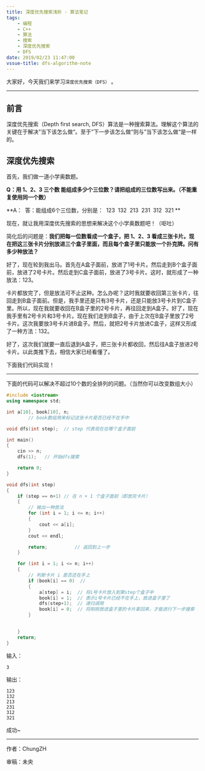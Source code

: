 ```yaml
---
title: 深度优先搜索浅析 - 算法笔记
tags: 
    - 编程
    - C++
    - 算法
    - 搜索
    - 深度优先搜索
    - DFS
date: 2019/02/23 11:47:00
vssue-title: dfs-algorithm-note
---
```


大家好，今天我们来学习`深度优先搜索（DFS）` 。

<!-- More -->

------

## 前言

深度优先搜索（Depth first search, DFS）算法是一种搜索算法。理解这个算法的关键在于解决”当下该怎么做“。至于”下一步该怎么做“则与”当下该怎么做“是一样的。



## 深度优先搜索

首先，我们做一道小学奥数题。

**Q：用 1、2、3 三个数 能组成多少个三位数？请把组成的三位数写出来。（不能重复使用同一个数）**

**A： 
​	答：能组成6个三位数，分别是：
​	123
​	132
​	213
​	231
​	312 
​	321
**

现在，就让我用深度优先搜索的思想来解决这个小学奥数题吧！（呕吐）

简化后的问题是：**我们把每一位数看成一个盒子，把 1、2、3 看成三张卡片。现在把这三张卡片分别放进三个盒子里面，而且每个盒子里只能放一个扑克牌。问有多少种放法？**

好了，现在轮到我出马。首先在A盒子面前，放进了1号卡片。然后走到B个盒子面前，放进了2号卡片。然后走到C盒子面前，放进了3号卡片。这时，就形成了一种放法：123。

卡片都放完了，但是放法可不止这种。怎么办呢？这时我就要收回第三张卡片，往回走到B盒子面前。但是，我手里还是只有3号卡片，还是只能放3号卡片到C盒子里。所以，现在我就要收回在B盒子里的2号卡片，再往回走到A盒子。好了，现在我手里有2号卡片和3号卡片。现在我们走到B盒子，由于上次在B盒子里放了2号卡片。这次我要放3号卡片进B盒子。然后，就把2号卡片放进C盒子，这样又形成了一种方法：132。

好了，这次我们就要一直后退到A盒子，把三张卡片都收回，然后往A盒子放进2号卡片。以此类推下去，相信大家已经看懂了。

下面我们代码实现！

------

下面的代码可以解决不超过10个数的全排列的问题。（当然你可以改变数组大小）

```cpp
#include <iostream>
using namespace std;

int a[10], book[10], n;
        // book数组用来标记这张卡片是否已经不在手中

void dfs(int step);  // step 代表现在在哪个盒子面前

int main()
{
	cin >> n;
	dfs(1);   // 开始dfs搜索

	return 0;
}

void dfs(int step)
{
	if (step == n+1) // 在 n + 1 个盒子面前（即放完卡片）
	{
		// 输出一种放法
		for (int i = 1; i <= n; i++)
		{
			cout << a[i]; 
		}
		cout << endl;

		return;          // 返回到上一步
	}

	for (int i = 1; i <= n; i++)
	{
		// 判断卡片 i 是否还在手上
		if (book[i] == 0)  //
		{
			a[step] = i;  // 将i号卡片放入到第step个盒子中
			book[i] = 1;  // 表示i号卡片已经不在手上，放进盒子里了
			dfs(step+1);  // 递归调用
			book[i] = 0;  // 将刚刚放进盒子里的卡片拿回来，才能进行下一步搜索
		}

		
	}
	return;
}
```

输入：

```
3
```

输出：

```
123
132
213
231
312
321
```

成功~

------

作者：ChungZH

审稿：未央